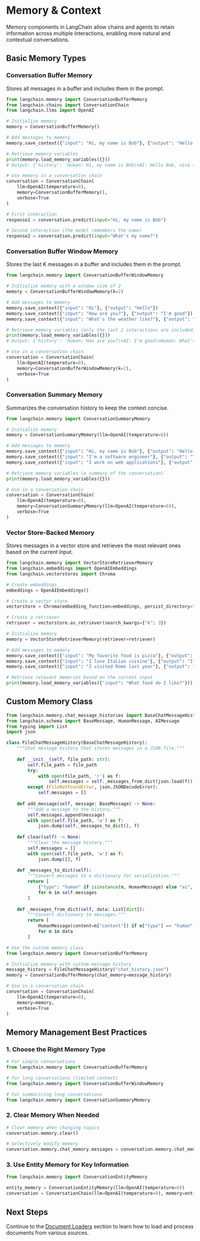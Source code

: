 # Memory & Context

Memory components in LangChain allow chains and agents to retain information across multiple interactions, enabling more natural and contextual conversations.

## Basic Memory Types

### Conversation Buffer Memory

Stores all messages in a buffer and includes them in the prompt.

```python
from langchain.memory import ConversationBufferMemory
from langchain.chains import ConversationChain
from langchain.llms import OpenAI

# Initialize memory
memory = ConversationBufferMemory()

# Add messages to memory
memory.save_context({"input": "Hi, my name is Bob"}, {"output": "Hello Bob, nice to meet you"})

# Retrieve memory variables
print(memory.load_memory_variables({}))
# Output: {'history': 'Human: Hi, my name is Bob\nAI: Hello Bob, nice to meet you'}

# Use memory in a conversation chain
conversation = ConversationChain(
    llm=OpenAI(temperature=0),
    memory=ConversationBufferMemory(),
    verbose=True
)

# First interaction
response1 = conversation.predict(input="Hi, my name is Bob")

# Second interaction (the model remembers the name)
response2 = conversation.predict(input="What's my name?")
```

### Conversation Buffer Window Memory

Stores the last K messages in a buffer and includes them in the prompt.

```python
from langchain.memory import ConversationBufferWindowMemory

# Initialize memory with a window size of 2
memory = ConversationBufferWindowMemory(k=2)

# Add messages to memory
memory.save_context({"input": "Hi"}, {"output": "Hello"})
memory.save_context({"input": "How are you?"}, {"output": "I'm good"})
memory.save_context({"input": "What's the weather like?"}, {"output": "It's sunny"})

# Retrieve memory variables (only the last 2 interactions are included)
print(memory.load_memory_variables({}))
# Output: {'history': 'Human: How are you?\nAI: I'm good\nHuman: What's the weather like?\nAI: It's sunny'}

# Use in a conversation chain
conversation = ConversationChain(
    llm=OpenAI(temperature=0),
    memory=ConversationBufferWindowMemory(k=2),
    verbose=True
)
```

### Conversation Summary Memory

Summarizes the conversation history to keep the context concise.

```python
from langchain.memory import ConversationSummaryMemory

# Initialize memory
memory = ConversationSummaryMemory(llm=OpenAI(temperature=0))

# Add messages to memory
memory.save_context({"input": "Hi, my name is Bob"}, {"output": "Hello Bob, nice to meet you"})
memory.save_context({"input": "I'm a software engineer"}, {"output": "That's great! What kind of software do you work on?"})
memory.save_context({"input": "I work on web applications"}, {"output": "Interesting! What technologies do you use?"})

# Retrieve memory variables (a summary of the conversation)
print(memory.load_memory_variables({}))

# Use in a conversation chain
conversation = ConversationChain(
    llm=OpenAI(temperature=0),
    memory=ConversationSummaryMemory(llm=OpenAI(temperature=0)),
    verbose=True
)
```

### Vector Store-Backed Memory

Stores messages in a vector store and retrieves the most relevant ones based on the current input.

```python
from langchain.memory import VectorStoreRetrieverMemory
from langchain.embeddings import OpenAIEmbeddings
from langchain.vectorstores import Chroma

# Create embeddings
embeddings = OpenAIEmbeddings()

# Create a vector store
vectorstore = Chroma(embedding_function=embeddings, persist_directory="./chroma_db")

# Create a retriever
retriever = vectorstore.as_retriever(search_kwargs={"k": 3})

# Initialize memory
memory = VectorStoreRetrieverMemory(retriever=retriever)

# Add messages to memory
memory.save_context({"input": "My favorite food is pizza"}, {"output": "That's great! I like pizza too."})
memory.save_context({"input": "I love Italian cuisine"}, {"output": "Italian cuisine is known for its pasta and pizza."})
memory.save_context({"input": "I visited Rome last year"}, {"output": "Rome is the capital of Italy and has amazing food."})

# Retrieve relevant memories based on the current input
print(memory.load_memory_variables({"input": "What food do I like?"}))
```

## Custom Memory Class

```python
from langchain.memory.chat_message_histories import BaseChatMessageHistory
from langchain.schema import BaseMessage, HumanMessage, AIMessage
from typing import List
import json

class FileChatMessageHistory(BaseChatMessageHistory):
    """Chat message history that stores messages in a JSON file."""
    
    def __init__(self, file_path: str):
        self.file_path = file_path
        try:
            with open(file_path, 'r') as f:
                self.messages = self._messages_from_dict(json.load(f))
        except (FileNotFoundError, json.JSONDecodeError):
            self.messages = []
    
    def add_message(self, message: BaseMessage) -> None:
        """Add a message to the history."""
        self.messages.append(message)
        with open(self.file_path, 'w') as f:
            json.dump(self._messages_to_dict(), f)
    
    def clear(self) -> None:
        """Clear the message history."""
        self.messages = []
        with open(self.file_path, 'w') as f:
            json.dump([], f)
    
    def _messages_to_dict(self):
        """Convert messages to a dictionary for serialization."""
        return [
            {"type": "human" if isinstance(m, HumanMessage) else "ai", "content": m.content}
            for m in self.messages
        ]
    
    def _messages_from_dict(self, data: List[dict]):
        """Convert dictionary to messages."""
        return [
            HumanMessage(content=m["content"]) if m["type"] == "human" else AIMessage(content=m["content"])
            for m in data
        ]

# Use the custom memory class
from langchain.memory import ConversationBufferMemory

# Initialize memory with custom message history
message_history = FileChatMessageHistory("chat_history.json")
memory = ConversationBufferMemory(chat_memory=message_history)

# Use in a conversation chain
conversation = ConversationChain(
    llm=OpenAI(temperature=0),
    memory=memory,
    verbose=True
)
```

## Memory Management Best Practices

### 1. Choose the Right Memory Type

```python
# For simple conversations
from langchain.memory import ConversationBufferMemory

# For long conversations (limited context)
from langchain.memory import ConversationBufferWindowMemory

# For summarizing long conversations
from langchain.memory import ConversationSummaryMemory
```

### 2. Clear Memory When Needed

```python
# Clear memory when changing topics
conversation.memory.clear()

# Selectively modify memory
conversation.memory.chat_memory.messages = conversation.memory.chat_memory.messages[-4:]
```

### 3. Use Entity Memory for Key Information

```python
from langchain.memory import ConversationEntityMemory

entity_memory = ConversationEntityMemory(llm=OpenAI(temperature=0))
conversation = ConversationChain(llm=OpenAI(temperature=0), memory=entity_memory)
```

## Next Steps

Continue to the [Document Loaders](../06_document_loaders/README.md) section to learn how to load and process documents from various sources.